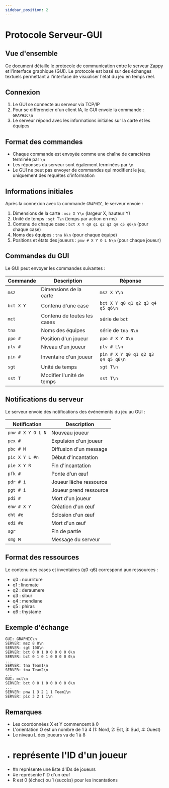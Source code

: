 ```yaml
---
sidebar_position: 2
---
```


# Protocole Serveur-GUI

## Vue d'ensemble

Ce document détaille le protocole de communication entre le serveur Zappy et l'interface graphique (GUI). Le protocole est basé sur des échanges textuels permettant à l'interface de visualiser l'état du jeu en temps réel.

## Connexion

1. Le GUI se connecte au serveur via TCP/IP
2. Pour se différencier d'un client IA, le GUI envoie la commande : `GRAPHIC\n`
3. Le serveur répond avec les informations initiales sur la carte et les équipes

## Format des commandes

- Chaque commande est envoyée comme une chaîne de caractères terminée par `\n`
- Les réponses du serveur sont également terminées par `\n`
- Le GUI ne peut pas envoyer de commandes qui modifient le jeu, uniquement des requêtes d'information

## Informations initiales

Après la connexion avec la commande `GRAPHIC`, le serveur envoie :

1. Dimensions de la carte : `msz X Y\n` (largeur X, hauteur Y)
2. Unité de temps : `sgt T\n` (temps par action en ms)
3. Contenu de chaque case : `bct X Y q0 q1 q2 q3 q4 q5 q6\n` (pour chaque case)
4. Noms des équipes : `tna N\n` (pour chaque équipe)
5. Positions et états des joueurs : `pnw # X Y O L N\n` (pour chaque joueur)

## Commandes du GUI

Le GUI peut envoyer les commandes suivantes :

| Commande | Description | Réponse |
|----------|-------------|---------|
| `msz` | Dimensions de la carte | `msz X Y\n` |
| `bct X Y` | Contenu d'une case | `bct X Y q0 q1 q2 q3 q4 q5 q6\n` |
| `mct` | Contenu de toutes les cases | série de `bct` |
| `tna` | Noms des équipes | série de `tna N\n` |
| `ppo #` | Position d'un joueur | `ppo # X Y O\n` |
| `plv #` | Niveau d'un joueur | `plv # L\n` |
| `pin #` | Inventaire d'un joueur | `pin # X Y q0 q1 q2 q3 q4 q5 q6\n` |
| `sgt` | Unité de temps | `sgt T\n` |
| `sst T` | Modifier l'unité de temps | `sst T\n` |

## Notifications du serveur

Le serveur envoie des notifications des événements du jeu au GUI :

| Notification | Description |
|--------------|-------------|
| `pnw # X Y O L N` | Nouveau joueur |
| `pex #` | Expulsion d'un joueur |
| `pbc # M` | Diffusion d'un message |
| `pic X Y L #n` | Début d'incantation |
| `pie X Y R` | Fin d'incantation |
| `pfk #` | Ponte d'un œuf |
| `pdr # i` | Joueur lâche ressource |
| `pgt # i` | Joueur prend ressource |
| `pdi #` | Mort d'un joueur |
| `enw # X Y` | Création d'un œuf |
| `eht #e` | Éclosion d'un œuf |
| `edi #e` | Mort d'un œuf |
| `sgr` | Fin de partie |
| `smg M` | Message du serveur |

## Format des ressources

Le contenu des cases et inventaires (q0-q6) correspond aux ressources :
- q0 : nourriture
- q1 : linemate
- q2 : deraumere
- q3 : sibur
- q4 : mendiane
- q5 : phiras
- q6 : thystame

## Exemple d'échange

```
GUI: GRAPHIC\n
SERVER: msz 8 8\n
SERVER: sgt 100\n
SERVER: bct 0 0 1 0 0 0 0 0 0\n
SERVER: bct 0 1 0 1 0 0 0 0 0\n
...
SERVER: tna Team1\n
SERVER: tna Team2\n
...
GUI: mct\n
SERVER: bct 0 0 1 0 0 0 0 0 0\n
...
SERVER: pnw 1 3 2 1 1 Team1\n
SERVER: pic 3 2 1 1\n
```

## Remarques

- Les coordonnées X et Y commencent à 0
- L'orientation O est un nombre de 1 à 4 (1: Nord, 2: Est, 3: Sud, 4: Ouest)
- Le niveau L des joueurs va de 1 à 8
- # représente l'ID d'un joueur
- #n représente une liste d'IDs de joueurs
- #e représente l'ID d'un œuf
- R est 0 (échec) ou 1 (succès) pour les incantations

